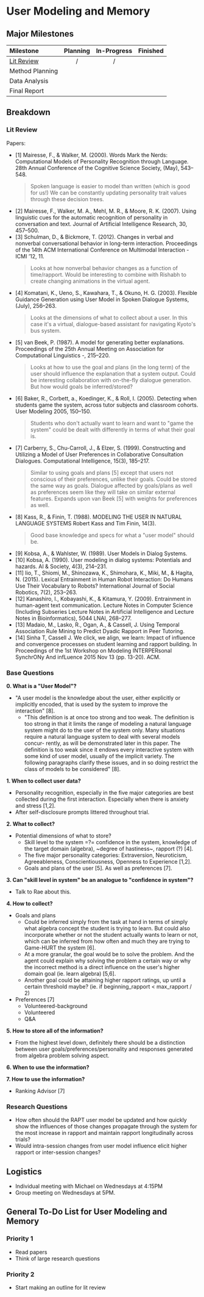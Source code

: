 # User Modeling and Memory

## Major Milestones
|Milestone|Planning|In-Progress|Finished|
|:--------|:------:|:---------:|:------:|
|[Lit Review](https://cmu.box.com/s/v9noffkys5u9ub7r70inrnjpspc2sj2x) |/|/| | |
|Method Planning                          | | | | |
|Data Analysis                            | | | | |
|Final Report                             | | | | |

## Breakdown
### Lit Review
Papers:
- [1] Mairesse, F., & Walker, M. (2000). Words Mark the Nerds: Computational Models of Personality Recognition through Language. 28th Annual Conference of the Cognitive Science Society, (May), 543–548.
  > Spoken language is easier to model than written (which is good for us!) We can be constantly updating personality trait values through these decision trees.
- [2] Mairesse, F., Walker, M. A., Mehl, M. R., & Moore, R. K. (2007). Using linguistic cues for the automatic recognition of personality in conversation and text. Journal of Artificial Intelligence Research, 30, 457–500.
- [3] Schulman, D., & Bickmore, T. (2012). Changes in verbal and nonverbal conversational behavior in long-term interaction. Proceedings of the 14th ACM International Conference on Multimodal Interaction - ICMI ’12, 11.
  > Looks at how nonverbal behavior changes as a function of time/rapport.
Would be interesting to combine with Rishabh to create changing animations in the virtual agent.
- [4] Komatani, K., Ueno, S., Kawahara, T., & Okuno, H. G. (2003). Flexible Guidance Generation using User Model in Spoken Dialogue Systems, (July), 256–263.
  > Looks at the dimensions of what to collect about a user. In this case it's a virtual, dialogue-based assistant for navigating Kyoto's bus system.
- [5] van Beek, P. (1987). A model for generating better explanations. Proceedings of the 25th Annual Meeting on Association for Computational Linguistics -, 215–220.
  > Looks at how to use the goal and plans (in the long term) of the user should influence the explanation that a system output. Could be interesting collaboration with on-the-fly dialogue generation. But how would goals be inferred/stored?
- [6] Baker, R., Corbett, a., Koedinger, K., & Roll, I. (2005). Detecting when students game the system, across tutor subjects and classroom cohorts. User Modeling 2005, 150–150.
  > Students who don't actually want to learn and want to "game the system" could be dealt with differently in terms of what their goal is.
- [7] Carberry, S., Chu-Carroll, J., & Elzer, S. (1999). Constructing and Utilizing a Model of User Preferences in Collaborative Consultation Dialogues. Computational Intelligence, 15(3), 185–217.
  > Similar to using goals and plans [5] except that users not conscious of their preferences, unlike their goals. Could be stored the same way as goals. Dialogue affected by goals/plans as well as preferences seem like they will take on similar external features. Expands upon van Beek [5] with weights for preferences as well.
- [8] Kass, R., & Finin, T. (1988). MODELING THE USER IN NATURAL LANGUAGE SYSTEMS Robert Kass and Tim Finin, 14(3).
  > Good base knowledge and specs for what a "user model" should be.
- [9] Kobsa, A., & Wahlster, W. (1989). User Models in Dialog Systems.
- [10] Kobsa, A. (1990). User modeling in dialog systems: Potentials and hazards. AI & Society, 4(3), 214–231.
- [11] Iio, T., Shiomi, M., Shinozawa, K., Shimohara, K., Miki, M., & Hagita, N. (2015). Lexical Entrainment in Human Robot Interaction: Do Humans Use Their Vocabulary to Robots? International Journal of Social Robotics, 7(2), 253–263.
- [12] Kanashiro, I., Kobayashi, K., & Kitamura, Y. (2009). Entrainment in human-agent text communication. Lecture Notes in Computer Science (Including Subseries Lecture Notes in Artificial Intelligence and Lecture Notes in Bioinformatics), 5044 LNAI, 268–277.
- [13] Madaio, M., Lasko, R., Ogan, A., & Cassell, J. Using Temporal Association Rule Mining to Predict Dyadic Rapport in Peer Tutoring.
- [14] Sinha T, Cassell J. We click, we align, we learn: Impact of influence and convergence processes on student learning and rapport building. In Proceedings of the 1st Workshop on Modeling INTERPERsonal SynchrONy And infLuence 2015 Nov 13 (pp. 13-20). ACM. 

### Base Questions
__0. What is a "User Model"?__
- "A user model is the knowledge about the user, either explicitly or implicitly encoded, that is used by the system to improve the interaction" [8].
  - "This definition is at once too strong and too weak. The definition is too strong in that it limits the range of modeling a natural language system might do to the user of the system only. Many situations require a natural language system to deal with several models concur- rently, as will be demonstrated later in this paper. The definition is too weak since it endows every interactive system with some kind of user model, usually of the implicit variety. The following paragraphs clarify these issues, and in so doing restrict the class of models to be considered" [8].

__1. When to collect user data?__
- Personality recognition, especially in the five major categories are best collected during the first interaction. Especially when there is anxiety and stress [1,2].
- After self-disclosure prompts littered throughout trial.
  
__2. What to collect?__
- Potential dimensions of what to store?
  - Skill level to the system =?= confidence in the system, knowledge of the target domain (algebra), ~degree of hastiness~, rapport (?) [4].
  - The five major personality categories: Extraversion, Neuroticism, Agreeableness, Conscientiousness, Openness to Experience [1,2].
  - Goals and plans of the user [5]. As well as preferences [7].

__3. Can "skill level in system" be an analogue to "confidence in system"?__
- Talk to Rae about this.

__4. How to collect?__
- Goals and plans
  - Could be inferred simply from the task at hand in terms of simply what algebra concept the student is trying to learn. But could also incorporate whether or not the student actually wants to learn or not, which can be inferred from how often and much they are trying to Game-HURT the system [6].
  - At a more granular, the goal would be to solve the problem. And the agent could explain why solving the problem a certain way or why the incorrect method is a direct influence on the user's higher domain goal (ie. learn algebra) [5,6].
  - Another goal could be attaining higher rapport ratings, up until a certain threshold maybe? (ie. if beginning_rapport < max_rapport / 2)
- Preferences [7]
  - Volunteered-background
  - Volunteered
  - Q&A

__5. How to store all of the information?__
- From the highest level down, definitely there should be a distinction between user goals/preferences/personality and responses generated from algebra problem solving aspect.

__6. When to use the information?__

__7. How to use the information?__
- Ranking Advisor [7]

### Research Questions
-	How often should the RAPT user model be updated and how quickly show the influences of those changes propagate through the system for the most increase in rapport and maintain rapport longitudinally across trials?
-	Would intra-session changes from user model influence elicit higher rapport or inter-session changes?

## Logistics
- Individual meeting with Michael on Wednesdays at 4:15PM
- Group meeting on Wednesdays at 5PM.

## General To-Do List for User Modeling and Memory

### Priority 1
- Read papers
- Think of large research questions

### Priority 2
- Start making an outline for lit review
